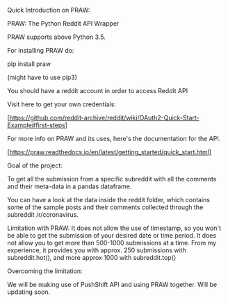 
Quick Introduction on PRAW:

PRAW: The Python Reddit API Wrapper

PRAW supports above Python 3.5. 

For installing PRAW do:

pip install praw 

(might have to use pip3)


You should have a reddit account in order to access Reddit API

Visit here to get your own credentials: 

[https://github.com/reddit-archive/reddit/wiki/OAuth2-Quick-Start-Example#first-steps]


For more info on PRAW and its uses, here's the documentation for the API. 

[https://praw.readthedocs.io/en/latest/getting_started/quick_start.html]


Goal of the project:

To get all the submission from a specific subreddit with all the comments and their meta-data in a pandas dataframe. 

You can have a look at the data inside the reddit folder, which contains some of the sample posts and their comments collected through the subreddit /r/coronavirus. 

Limitation with PRAW:
	It does not allow the use of timestamp, so you won't be able to get the submission of your desired date or time period. 
	It does not allow you to get more than 500-1000 submissions at a time. 
	From my experience, it provides you with approx. 250 submissions with subreddit.hot(), and more approx 1000 with subreddit.top()


Overcoming the limitation:

We will be making use of PushShift API and using PRAW together. Will be updating soon. 



